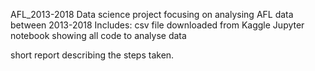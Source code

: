 AFL_2013-2018
Data science project focusing on analysing AFL data between 2013-2018
Includes:
csv file downloaded from Kaggle
Jupyter notebook showing all code to analyse data

short report describing the steps taken.

